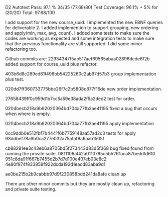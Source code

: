 D2 Autotest Pass: 97.1 % 34/35 (77.68/80)
Test Coverage: 96.1% + 5% for (20/20)
Total: 97.68/100

I add support for the new course_uuid. I implemented the new EBNF queries for deliverable 2. I added implemention to support grouping, new ordering and
apply(min, max, avg, count). I added some tests to make sure the codes are working as expected and some integration tests
to make sure that the previous functionality are still supported. I did some minor refactoring too.

Github commits are:
22934347f5ab517aef69565abaa02896dcde6f2b added support for course_uuid plus refactor.

403b6d8c289ed81f498bb54225260c2ab97d57b3 group implementation plus test.

020dd7ff360733775bbe26f7c2b5808c877f16de new order implementation.

27658439ff0c959d1b7cc5a59e38ada2f5a2ded2 test for order.

0204becb218a9b62020364bd704a77fb2ae41195 fixed a bug that occurs when where is empty.

0204becb218a9b62020364bd704a77fb2ae41195 apply implementation

6cc9ddb0e512fbf7b4441f6b7759148aa57ad2c3 tests for apply
93ddbef78a9b0ca277e032a75afaf9a6aab1505f

cb88291ee3c43eb6a8705bd5f273443d83d5f368 bug fixed found from running the private suite.
0811106af42a0110785c5b5261aca87beddfd6f0
951c8da91f667b7455d2b7d7d100e407eb03e8c2
4e80f874f833859f922dcda192d1eacd83aba9d1

ae0be215b2b9cabbb97d9f230858bdd241da8afe clean up

There are other minor commits but they are mostly clean up, refactoring and private suite testing.